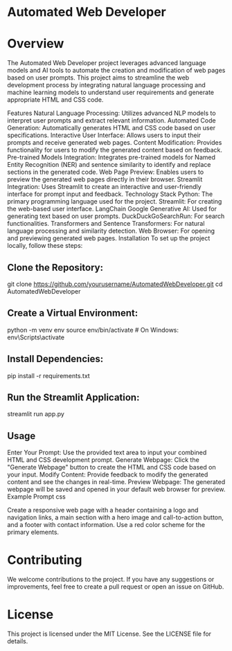 # Automated Web Developer

# Overview

The Automated Web Developer project leverages advanced language models and AI tools to automate the creation and modification of web pages based on user prompts. This project aims to streamline the web development process by integrating natural language processing and machine learning models to understand user requirements and generate appropriate HTML and CSS code.

Features
Natural Language Processing: Utilizes advanced NLP models to interpret user prompts and extract relevant information.
Automated Code Generation: Automatically generates HTML and CSS code based on user specifications.
Interactive User Interface: Allows users to input their prompts and receive generated web pages.
Content Modification: Provides functionality for users to modify the generated content based on feedback.
Pre-trained Models Integration: Integrates pre-trained models for Named Entity Recognition (NER) and sentence similarity to identify and replace sections in the generated code.
Web Page Preview: Enables users to preview the generated web pages directly in their browser.
Streamlit Integration: Uses Streamlit to create an interactive and user-friendly interface for prompt input and feedback.
Technology Stack
Python: The primary programming language used for the project.
Streamlit: For creating the web-based user interface.
LangChain Google Generative AI: Used for generating text based on user prompts.
DuckDuckGoSearchRun: For search functionalities.
Transformers and Sentence Transformers: For natural language processing and similarity detection.
Web Browser: For opening and previewing generated web pages.
Installation
To set up the project locally, follow these steps:

## Clone the Repository:
git clone https://github.com/yourusername/AutomatedWebDeveloper.git
cd AutomatedWebDeveloper

## Create a Virtual Environment:

python -m venv env
source env/bin/activate   # On Windows: env\Scripts\activate

## Install Dependencies:

pip install -r requirements.txt

## Run the Streamlit Application:

streamlit run app.py

## Usage

Enter Your Prompt: Use the provided text area to input your combined HTML and CSS development prompt.
Generate Webpage: Click the "Generate Webpage" button to create the HTML and CSS code based on your input.
Modify Content: Provide feedback to modify the generated content and see the changes in real-time.
Preview Webpage: The generated webpage will be saved and opened in your default web browser for preview.
Example Prompt
css

Create a responsive web page with a header containing a logo and navigation links, a main section with a hero image and call-to-action button, and a footer with contact information. Use a red color scheme for the primary elements.

# Contributing
We welcome contributions to the project. If you have any suggestions or improvements, feel free to create a pull request or open an issue on GitHub.

# License
This project is licensed under the MIT License. See the LICENSE file for details.
